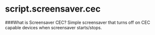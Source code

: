 script.screensaver.cec
===============

###What is Screensaver CEC?
Simple screensaver that turns off on CEC capable devices when screensaver starts/stops.
